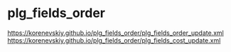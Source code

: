 # plg_fields_order

https://korenevskiy.github.io/plg_fields_order/plg_fields_order_update.xml
https://korenevskiy.github.io/plg_fields_order/plg_fields_cost_update.xml
